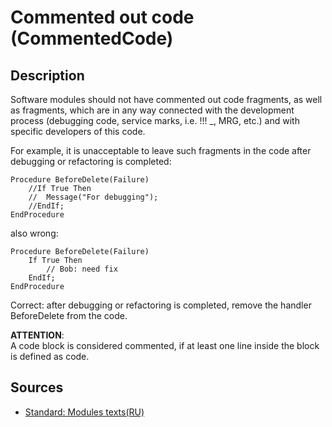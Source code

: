 # Commented out code (CommentedCode)

<!-- Блоки выше заполняются автоматически, не трогать -->
## Description

Software modules should not have commented out code fragments, as well as fragments, which are in any way connected with the development process (debugging code, service marks, i.e. !!! _, MRG, etc.) and with specific developers of this code.

For example, it is unacceptable to leave such fragments in the code after debugging or refactoring is completed:

```bsl
Procedure BeforeDelete(Failure)
    //If True Then
    //  Message("For debugging");
    //EndIf;
EndProcedure
```
also wrong:
```bsl
Procedure BeforeDelete(Failure)
    If True Then
        // Bob: need fix
    EndIf;
EndProcedure
```

Correct: after debugging or refactoring is completed, remove the handler BeforeDelete from the code.

**ATTENTION**:  
A code block is considered commented, if at least one line inside the block is defined as code.

## Sources

* [Standard: Modules texts(RU)](https://its.1c.ru/db/v8std#content:456:hdoc)

